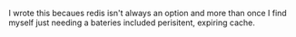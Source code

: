 I wrote this becaues redis isn't always an option and more than once I find myself just needing a bateries included perisitent, expiring cache.